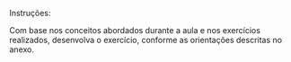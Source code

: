 Instruções:

Com base nos conceitos abordados durante a aula e nos exercícios realizados, desenvolva o exercício, conforme as orientações descritas no anexo. 